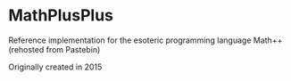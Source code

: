 # MathPlusPlus
Reference implementation for the esoteric programming language Math++ (rehosted from Pastebin)

Originally created in 2015
